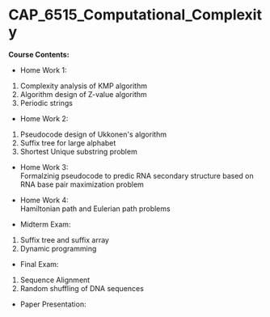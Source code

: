 # CAP_6515_Computational_Complexity

**Course Contents:**

- Home Work 1:
1. Complexity analysis of KMP algorithm
2. Algorithm design of Z-value algorithm
3. Periodic strings

- Home Work 2:
1. Pseudocode design of Ukkonen's algorithm
2. Suffix tree for large alphabet
3. Shortest Unique substring problem 

- Home Work 3:  
Formalzinig pseudocode to predic RNA secondary structure based on RNA base pair maximization problem

- Home Work 4:  
Hamiltonian path and Eulerian path problems

- Midterm Exam:
1. Suffix tree and suffix array
2. Dynamic programming

- Final Exam:
1. Sequence Alignment
2. Random shuffling of DNA sequences

- Paper Presentation:
